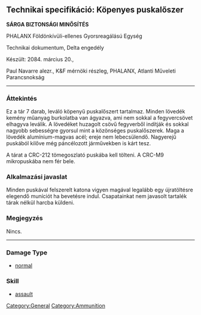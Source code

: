 ## Technikai specifikáció: Köpenyes puskalőszer

**SÁRGA BIZTONSÁGI MINŐSÍTÉS**

PHALANX Földönkívüli-ellenes Gyorsreagálású Egység

Technikai dokumentum, Delta engedély

Készült: 2084. március 20.,

Paul Navarre alezr., K&F mérnöki részleg, PHALANX, Atlanti Műveleti
Parancsnokság

------------------------------------------------------------------------

### Áttekintés

Ez a tár 7 darab, leváló köpenyű puskalőszert tartalmaz. Minden lövedék
kemény műanyag burkolatba van ágyazva, ami nem sokkal a fegyvercsövet
elhagyva leválik. A lövedéket huzagolt csövű fegyverből indítják és
sokkal nagyobb sebességre gyorsul mint a közönséges puskalőszerek. Maga
a lövedék alumínium-magvas acél; ereje nem lebecsülendő. Nagyerejű
puskából kilőve még páncélozott járművekben is kárt tesz.

A tárat a CRC-212 tömegoszlató puskába kell tölteni. A CRC-M9
mikropuskába nem fér bele.

### Alkalmazási javaslat

Minden puskával felszerelt katona vigyen magával legalább egy
újratöltésre elegendő muníciót ha bevetésre indul. Csapatainkat nem
javasolt tartalék tárak nélkül harcba küldeni.

### Megjegyzés

Nincs.

------------------------------------------------------------------------

### Damage Type

- [normal](Damage/normal "wikilink")

### Skill

- [assault](Skills/assault "wikilink")

[Category:General](Category:General "wikilink")
[Category:Ammunition](Category:Ammunition "wikilink")